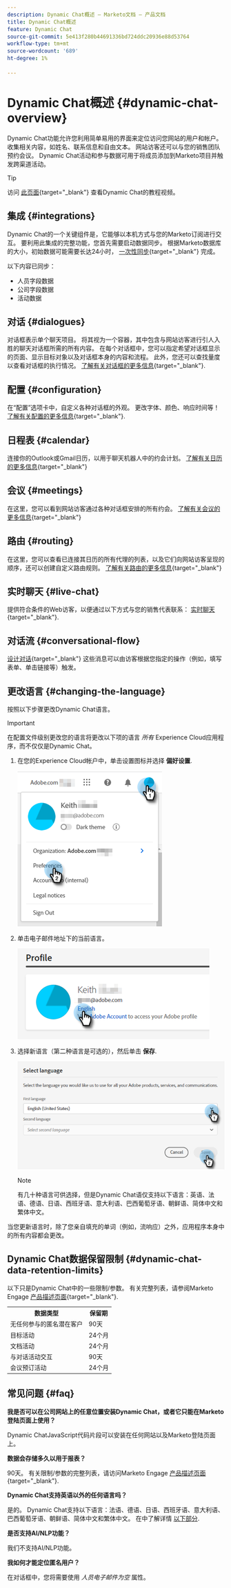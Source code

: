 ```yaml
---
description: Dynamic Chat概述 — Marketo文档 — 产品文档
title: Dynamic Chat概述
feature: Dynamic Chat
source-git-commit: 5e413f280b44691336bd724ddc20936e88d53764
workflow-type: tm+mt
source-wordcount: '689'
ht-degree: 1%

---
```


# Dynamic Chat概述 {#dynamic-chat-overview}

Dynamic Chat功能允许您利用简单易用的界面来定位访问您网站的用户和帐户。 收集相关内容，如姓名、联系信息和自由文本。 网站访客还可以与您的销售团队预约会议。 Dynamic Chat活动和参与数据可用于将成员添加到Marketo项目并触发跨渠道活动。

>[!TIP]
>
>访问 [此页面](https://experienceleague.adobe.com/docs/marketo-learn/tutorials/dynamic-chat/dynamic-chat-overview.html){target="_blank"} 查看Dynamic Chat的教程视频。

## 集成 {#integrations}

Dynamic Chat的一个关键组件是，它能够以本机方式与您的Marketo订阅进行交互。 要利用此集成的完整功能，您首先需要启动数据同步。 根据Marketo数据库的大小，初始数据可能需要长达24小时， [一次性同步](/help/marketo/product-docs/demand-generation/dynamic-chat/integrations/adobe-marketo-engage.md){target="_blank"} 完成。

以下内容已同步：

* 人员字段数据
* 公司字段数据
* 活动数据

## 对话 {#dialogues}

对话框表示单个聊天项目。 将其视为一个容器，其中包含与网站访客进行引人入胜的聊天对话框所需的所有内容。 在每个对话框中，您可以指定希望对话框显示的页面、显示目标对象以及对话框本身的内容和流程。 此外，您还可以查找量度以查看对话框的执行情况。 [了解有关对话框的更多信息](/help/marketo/product-docs/demand-generation/dynamic-chat/automated-chat/dialogue-overview.md){target="_blank"}.

## 配置 {#configuration}

在“配置”选项卡中，自定义各种对话框的外观。 更改字体、颜色、响应时间等！ [了解有关配置的更多信息](/help/marketo/product-docs/demand-generation/dynamic-chat/setup-and-configuration/configuration.md){target="_blank"}.

## 日程表 {#calendar}

连接你的Outlook或Gmail日历，以用于聊天机器人中的约会计划。 [了解有关日历的更多信息](/help/marketo/product-docs/demand-generation/dynamic-chat/setup-and-configuration/agent-settings.md#connect-calendar){target="_blank"}

## 会议 {#meetings}

在这里，您可以看到网站访客通过各种对话框安排的所有约会。 [了解有关会议的更多信息](/help/marketo/product-docs/demand-generation/dynamic-chat/meeting-list.md){target="_blank"}

## 路由 {#routing}

在这里，您可以查看已连接其日历的所有代理的列表，以及它们向网站访客呈现的顺序，还可以创建自定义路由规则。 [了解有关路由的更多信息](/help/marketo/product-docs/demand-generation/dynamic-chat/setup-and-configuration/routing.md){target="_blank"}

## 实时聊天 {#live-chat}

提供符合条件的Web访客，以便通过以下方式与您的销售代表联系： [实时聊天](/help/marketo/product-docs/demand-generation/dynamic-chat/live-chat/live-chat-overview.md){target="_blank"}.

## 对话流 {#conversational-flow}

[设计对话](/help/marketo/product-docs/demand-generation/dynamic-chat/automated-chat/conversational-flow-overview.md){target="_blank"} 这些消息可以由访客根据您指定的操作（例如，填写表单、单击链接等）触发。

## 更改语言 {#changing-the-language}

按照以下步骤更改Dynamic Chat语言。

>[!IMPORTANT]
>
>在配置文件级别更改您的语言将更改以下项的语言 _所有_ Experience Cloud应用程序，而不仅仅是Dynamic Chat。

1. 在您的Experience Cloud帐户中，单击设置图标并选择 **偏好设置**.

   ![](assets/dynamic-chat-overview-1.png)

1. 单击电子邮件地址下的当前语言。

   ![](assets/dynamic-chat-overview-2.png)

1. 选择新语言（第二种语言是可选的），然后单击 **保存**.

   ![](assets/dynamic-chat-overview-3.png)

   >[!NOTE]
   >
   >有几十种语言可供选择，但是Dynamic Chat语仅支持以下语言：英语、法语、德语、日语、西班牙语、意大利语、巴西葡萄牙语、朝鲜语、简体中文和繁体中文。

当您更新语言时，除了您亲自填充的单词（例如，流响应）之外，应用程序本身中的所有内容都会更改。

## Dynamic Chat数据保留限制 {#dynamic-chat-data-retention-limits}

以下只是Dynamic Chat中的一些限制/参数。 有关完整列表，请参阅Marketo Engage [产品描述页面](https://helpx.adobe.com/legal/product-descriptions/adobe-marketo-engage---product-description.html){target="_blank"}.

<table>
  <th>数据类型</th>
  <th>保留期</th>
 <tr>
  <td>无任何参与的匿名潜在客户</td>
  <td>90天</td>
 </tr>
 <tr>
  <td>目标活动</td>
  <td>24个月</td>
 </tr>
 <tr>
  <td>文档活动</td>
  <td>24个月</td>
 </tr>
 <tr>
  <td>与对话活动交互</td>
  <td>90天</td>
 </tr>
 <tr>
  <td>会议预订活动</td>
  <td>24个月</td>
 </tr>
</table>

## 常见问题 {#faq}

**我是否可以在公司网站上的任意位置安装Dynamic Chat，或者它只能在Marketo登陆页面上使用？**

Dynamic ChatJavaScript代码片段可以安装在任何网站以及Marketo登陆页面上。

**数据会存储多久以用于报表？**

90天。 有关限制/参数的完整列表，请访问Marketo Engage [产品描述页面](https://helpx.adobe.com/legal/product-descriptions/adobe-marketo-engage---product-description.html){target="_blank"}.

**Dynamic Chat支持英语以外的任何语言吗？**

是的。 Dynamic Chat支持以下语言：法语、德语、日语、西班牙语、意大利语、巴西葡萄牙语、朝鲜语、简体中文和繁体中文。 在中了解详情 [以下部分](#changing-the-language).

**是否支持AI/NLP功能？**

我们不支持AI/NLP功能。

**我如何才能定位匿名用户？**

在对话框中，您将需要使用 _人员电子邮件为空_ 属性。
